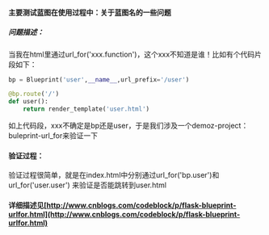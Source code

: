 #### 主要测试蓝图在使用过程中：关于蓝图名的一些问题
##### 问题描述：
当我在html里通过url_for('xxx.function')，这个xxx不知道是谁！比如有个代码片段如下：

``` python
bp = Blueprint('user',__name__,url_prefix='/user')

@bp.route('/')
def user():
    return render_template('user.html')
```
如上代码段，xxx不确定是bp还是user，于是我们涉及一个demoz-project：buleprint-url_for来验证一下
#### 验证过程：
验证过程很简单，就是在index.html中分别通过url_for('bp.user')和url_for('user.user')
来验证是否能跳转到user.html

#### 详细描述见[http://www.cnblogs.com/codeblock/p/flask-blueprint-urlfor.html](http://www.cnblogs.com/codeblock/p/flask-blueprint-urlfor.html)